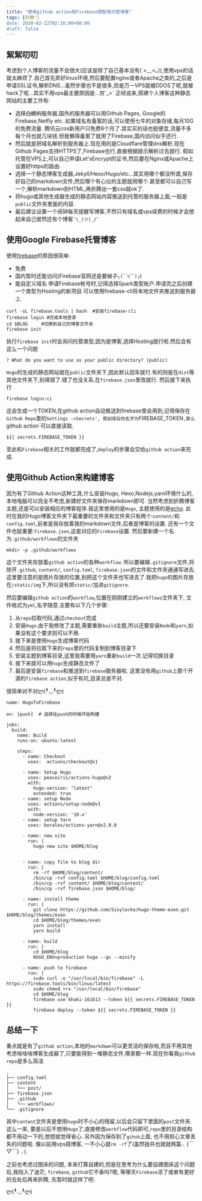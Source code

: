 ```yaml
---
title: "使用github action和Firebase搭配来托管博客"
tags: [折腾"]
date: 2020-02-22T02:16:00+08:00
draft: false
---
```


## 絮絮叨叨
考虑到个人博客的流量不会很大(应该是除了自己基本没有( >﹏<。)),使用vps的话就太麻烦了.自己首先弄好linux环境,然后要配置nginx或者Apache之类的,之后是申请SSL证书,解析DNS...虽然步骤也不是很多,但是万一VPS就被DDOS了呢,就被hack了呢...其实不用vps最主要原因是...穷´_>`
正经说来,搭建个人博客这种静态网站的主要工作有:
- 选择~~白嫖的~~服务器,国外的服务器可以用Github Pages, Google的Firebase,Netfly etc..如果域名有备案的话,可以使用七牛的对象存储,每月10G的免费流量. 腾讯云cos新用户只免费6个月了.其实买的话也挺便宜,流量不多每个月也就几块钱.但我懒得备案了就用了Firebase,国内访问似乎还行.
- 然后就是把域名解析到服务器上.现在用的是Cloudflare管理dns解析.现在Github Pages支持HTTPS了,Firebase也行.直接根据提示解析过去就行. 假如托管在VPS上,可以自己申请Let'sEncrypt的证书,然后要在Nginx或Apache上设置好https的路由.
- 选择一个静态博客生成器,Jekyll/Hexo/Hugo/etc...其实用哪个都没所谓,保存好自己的markdown文件,然后哪个有心仪的主题就用哪个.甚至都可以自己写一个,解析markdown到HTML,再折腾出一套css就ok了.
- 将hugo或其他生成器生成的静态网站内容推送到托管的服务器上面,一般是`public`文件夹里面的内容.
- 最后建议设置一个闹钟每天提醒写博客,不然只有域名或vps续费的时候才会想起来自己居然还有个博客`¯\_(ツ)_/¯`

## 使用Google Firebase托管博客
使用[firebase](https://firebase.google.com/)的原因很简单:
- 免费
- 国内暂时还能访问(Firebase官网还是要梯子`╮(￣▽￣)╭`)
- 能自定义域名
申请Firebase帐号时,记得选择Spark类型账户.申请完之后创建一个类型为Hosting的新项目.可以使用firebase-cli将本地文件夹推送到服务器上.
```
curl -sL firebase.tools | bash  #安装firebase-cli
firebase login #完成本地登录
cd $BLOG     #切换到自己的博客文件夹
firebase init   
```
执行`firebase init`时会询问托管类型,因为是博客,选择Hosting就行啦.然后会有这么一个问题
```
? What do you want to use as your public directory? (public)
```
`Hugo`的生成的静态网站就在`public`文件夹下,因此默认回车就行.有的则是在`dist`等其他文件夹下,别填错了.错了也没关系,在`firebase.json`里改就行.
然后接下来执行
```
firebase login:ci
```
这会生成一个TOKEN,在github action自动推送到firebase里会用到,记得保存在`Github Repo`里的`Settings ->Secrets', 假如保存的名字为`FIREBASE_TOKEN`,那么`github action`可以直接读取.
```
${{ secrets.FIREBASE_TOKEN }}
```

至此和`Firebase`相关的工作就都完成了,`deploy`的步骤会交给`github action`来完成.


## 使用Github Action来构建博客
因为有了Github Action这种工具,什么安装Hugo, Hexo,Nodejs,yarn环境什么的,本地电脑可以完全不考虑,新建好文件夹保存markdown即可.
当然考虑到折腾博客主题,还是可以安装相应的博客程序.我这里使用的是`Hugo`, 主题使用的是[echo](https://github.com/forecho/hugo-theme-echo). 此时在我的Hugo博客文件夹下最重要的文件夹和文件夹只有两个:`content/`和`config.toml`,前者是我存放着我的markdown文件,后者是博客的设置. 
还有一个文件也挺重要:`firebase.json`,这是对应的`Firebase`设置.
然后要新建一个名为`.github/workflows`的文件夹
```
mkdir -p .github/workflows
```
这个文件夹存放着`github action`的各种`workflow`.
所以要编辑`.gitignore`文件,将除开`.github`, `content/`,  `config.toml`,  `firebase.json`的文件和文件夹通通写进去.
这里要注意的是图片存放的位置,别把这个文件夹也写进去了.我把`hugo`的图片存放在`/static/img`下,所以没有把`static/`加进`gitignore`.

然后要编辑`github action`的`workflow`,位置在刚刚建立的`workflows`文件夹下, 文件格式为`yml`,名字随意.主要有以下几个步骤:
1. 从`repo`拉取代码,通过`checkout`完成
2. 安装`Hugo`.由于我修改了主题,需要重新`build`主题,所以还要安装`Node`和`yarn`,如果没有这个要求则可以不用.
3. 接下来是使用`Hugo`生成博客代码
4. 然后是将拉取下来的`repo`里的代码复制到博客目录下
5. 安装主题到博客目录,这里我需要用`yarn`重新`build`一次.记得切换目录
6. 接下来就可以用`hugo`生成静态文件了
7. 最后是安装`firebase`和推送到`firebase`服务器啦. 这里没有用`github`上那个开源的`firebase action`,似乎有坑,目录总是不对.

很简单对不对ლ(╹◡╹ლ)


```
name: HugoToFirebase

on: [push]  # 选择在push的时候开始构建

jobs:
  build:
    name: Build
    runs-on: ubuntu-latest

    steps:  
      - name: Checkout
        uses:  actions/checkout@v1

      - name: Setup Hugo
        uses: peaceiris/actions-hugo@v2
        with:
          hugo-version: "latest"
          extended: true
      - name: setup Node
        uses: actions/setup-node@v1
        with:
          node-version: '10.x'
      - name: setup Yarn
        uses: borales/actions-yarn@v2.0.0

      - name: new site
        run: |
          hugo new site $HOME/blog


      - name: copy file to blog dir
        run: |
          rm -rf $HOME/blog/content/
          /bin/cp -rvf config.toml $HOME/blog/config.toml
          /bin/cp -rvf content/ $HOME/blog/content/
          /bin/cp -rvf firebase.json $HOME/blog/
        
      - name: install theme
        run: |
          git clone https://github.com/Sisylocke/hugo-theme-even.git $HOME/blog/themes/even
          cd $HOME/blog/themes/even
          yarn install
          yarn build
                    
      - name: build
        run: |
          cd $HOME/blog
          HUGO_ENV=production hugo --gc --minify
      
      - name: push to firebase
        run: |
          sudo curl -o "/usr/local/bin/firebase" -L https://firebase.tools/bin/linux/latest
          sudo chmod +rx "/usr/local/bin/firebase"
          cd $HOME/blog
          firebase use khaki-161613 --token ${{ secrets.FIREBASE_TOKEN }}
          firebase deploy --token ${{ secrets.FIREBASE_TOKEN }}
```

## 总结一下
重点就是有了`github action`,本地的`markdown`可以更灵活的保存啦,而且不用其他考虑啥啥啥博客生成器了,只要能得到一堆静态文件,哪家都一样.现在你看我`github repo`是多么简洁
```
.
├── config.toml
├── content
│   └── post/
├── firebase.json
├── .github
│   └── workflows/
└── .gitignore

```
其中`content`文件夹是使用`hugo`时不小心的残留,以后会只留下里面的`post`文件夹.
这么一来, 要是以后不想用`Hugo`了,直接修改`workflow`代码即可,`repo`里的目录结构都不用动一下的,想想就觉得省心.
另外因为保存到了`gihub`上面, 也不用担心文章丢失的问题啦. 像以前用vps搭博客, 一不小心就`rm -rf`了(虽然拢共也就就两篇╮(￣▽￣)╭).

之前也考虑过图床的问题, 本来打算自建的,但是在思考为什么要自建图床这个问题后,我陷入了迷茫, `firebase`, `github`它不香吗?嗯, 等哪天`Firebase`凉了或者有更好的去处后再来折腾, 先暂时就这样了吧.

ლ(╹◡╹ლ)